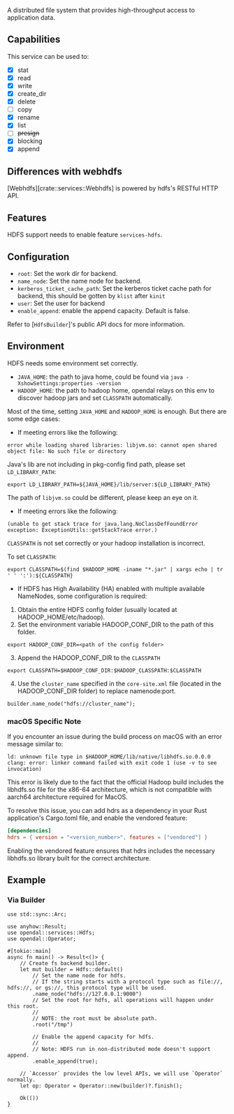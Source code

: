 A distributed file system that provides high-throughput access to application data.

## Capabilities

This service can be used to:

- [x] stat
- [x] read
- [x] write
- [x] create_dir
- [x] delete
- [ ] copy
- [x] rename
- [x] list
- [ ] ~~presign~~
- [x] blocking
- [x] append

## Differences with webhdfs

[Webhdfs][crate::services::Webhdfs] is powered by hdfs's RESTful HTTP API.

## Features

HDFS support needs to enable feature `services-hdfs`.

## Configuration

- `root`: Set the work dir for backend.
- `name_node`: Set the name node for backend.
- `kerberos_ticket_cache_path`: Set the kerberos ticket cache path for backend, this should be gotten by `klist` after `kinit`
- `user`: Set the user for backend
- `enable_append`: enable the append capacity. Default is false. 

Refer to [`HdfsBuilder`]'s public API docs for more information.

## Environment

HDFS needs some environment set correctly.

- `JAVA_HOME`: the path to java home, could be found via `java -XshowSettings:properties -version`
- `HADOOP_HOME`: the path to hadoop home, opendal relays on this env to discover hadoop jars and set `CLASSPATH` automatically.

Most of the time, setting `JAVA_HOME` and `HADOOP_HOME` is enough. But there are some edge cases:

- If meeting errors like the following:

```shell
error while loading shared libraries: libjvm.so: cannot open shared object file: No such file or directory
```

Java's lib are not including in pkg-config find path, please set `LD_LIBRARY_PATH`:

```shell
export LD_LIBRARY_PATH=${JAVA_HOME}/lib/server:${LD_LIBRARY_PATH}
```

The path of `libjvm.so` could be different, please keep an eye on it.

- If meeting errors like the following:

```shell
(unable to get stack trace for java.lang.NoClassDefFoundError exception: ExceptionUtils::getStackTrace error.)
```

`CLASSPATH` is not set correctly or your hadoop installation is incorrect.

To set `CLASSPATH`:
```shell
export CLASSPATH=$(find $HADOOP_HOME -iname "*.jar" | xargs echo | tr ' ' ':'):${CLASSPATH}
```

- If HDFS has High Availability (HA) enabled with multiple available NameNodes, some configuration is required:
1. Obtain the entire HDFS config folder (usually located at HADOOP_HOME/etc/hadoop).
2. Set the environment variable HADOOP_CONF_DIR to the path of this folder.
```shell
export HADOOP_CONF_DIR=<path of the config folder>
```
3. Append the HADOOP_CONF_DIR to the `CLASSPATH`
```shell
export CLASSPATH=$HADOOP_CONF_DIR:$HADOOP_CLASSPATH:$CLASSPATH
```
4. Use the `cluster_name` specified in the `core-site.xml` file (located in the HADOOP_CONF_DIR folder) to replace namenode:port.

```ignore
builder.name_node("hdfs://cluster_name");
```

### macOS Specific Note

If you encounter an issue during the build process on macOS with an error message similar to:

```shell
ld: unknown file type in $HADOOP_HOME/lib/native/libhdfs.so.0.0.0
clang: error: linker command failed with exit code 1 (use -v to see invocation)
```
This error is likely due to the fact that the official Hadoop build includes the libhdfs.so file for the x86-64 architecture, which is not compatible with aarch64 architecture required for MacOS.

To resolve this issue, you can add hdrs as a dependency in your Rust application's Cargo.toml file, and enable the vendored feature:

```toml
[dependencies]
hdrs = { version = "<version_number>", features = ["vendored"] }
```
Enabling the vendored feature ensures that hdrs includes the necessary libhdfs.so library built for the correct architecture.

## Example

### Via Builder

```rust,no_run
use std::sync::Arc;

use anyhow::Result;
use opendal::services::Hdfs;
use opendal::Operator;

#[tokio::main]
async fn main() -> Result<()> {
    // Create fs backend builder.
    let mut builder = Hdfs::default()
        // Set the name node for hdfs.
        // If the string starts with a protocol type such as file://, hdfs://, or gs://, this protocol type will be used.
        .name_node("hdfs://127.0.0.1:9000")
        // Set the root for hdfs, all operations will happen under this root.
        //
        // NOTE: the root must be absolute path.
        .root("/tmp")
        
        // Enable the append capacity for hdfs. 
        // 
        // Note: HDFS run in non-distributed mode doesn't support append.
        .enable_append(true);

    // `Accessor` provides the low level APIs, we will use `Operator` normally.
    let op: Operator = Operator::new(builder)?.finish();

    Ok(())
}
```
